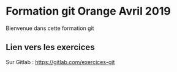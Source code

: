 # Formation git Orange Avril 2019

Bienvenue dans cette formation git

## Lien vers les exercices

Sur Gitlab : https://gitlab.com/exercices-git
